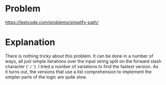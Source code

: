 # Problem

https://leetcode.com/problems/simplify-path/

# Explanation

There is nothing tricky about this problem. It can be done in a number of ways, all just simple iterations over the input string split on the forward slash character (`'/'`). I tried a number of variations to find the fastest version. As it turns out, the versions that use a list comprehension to implement the simpler parts of the logic are quite slow.

